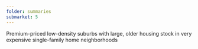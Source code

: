 ```yaml
---
folder: summaries
submarket: 5
---
```

Premium-priced low-density suburbs with large, older housing stock in very expensive single-family home neighborhoods
